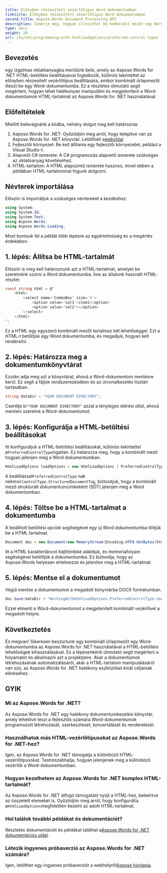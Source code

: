 ```yaml
---
title: Előnyben részesített vezérlőtípus Word dokumentumban
linktitle: Előnyben részesített vezérlőtípus Word dokumentumban
second_title: Aspose.Words Document Processing API
description: Ismerje meg, hogyan illeszthet be kombinált mezőt egy Word-dokumentumba az Aspose.Words for .NET használatával. Kövesse ezt a lépésről lépésre szóló útmutatót a zökkenőmentes HTML-tartalomintegráció érdekében.
type: docs
weight: 10
url: /hu/net/programming-with-htmlloadoptions/preferred-control-type/
---
```

## Bevezetés

egy izgalmas oktatóanyagba merülünk bele, amely az Aspose.Words for .NET HTML-betöltési beállításaival foglalkozik, különös tekintettel az előnyben részesített vezérlőtípus beállítására, amikor kombinált űrlapmezőt illeszt be egy Word-dokumentumba. Ez a részletes útmutató segít megérteni, hogyan lehet hatékonyan manipulálni és megjeleníteni a Word-dokumentumok HTML-tartalmát az Aspose.Words for .NET használatával.

## Előfeltételek

Mielőtt belevágnánk a kódba, néhány dolgot meg kell határoznia:

1.  Aspose.Words for .NET: Győződjön meg arról, hogy telepítve van az Aspose.Words for .NET könyvtár. Letöltheti a[weboldal](https://releases.aspose.com/words/net/).
2. Fejlesztői környezet: Be kell állítania egy fejlesztői környezetet, például a Visual Studio-t.
3. Alapvető C# ismerete: A C# programozás alapvető ismerete szükséges az oktatóanyag követéséhez.
4. HTML-tartalom: A HTML alapszintű ismerete hasznos, mivel ebben a példában HTML-tartalommal fogunk dolgozni.

## Névterek importálása

Először is importáljuk a szükséges névtereket a kezdéshez:

```csharp
using System;
using System.IO;
using System.Text;
using Aspose.Words;
using Aspose.Words.Loading;
```

Most bontsuk fel a példát több lépésre az egyértelműség és a megértés érdekében.

## 1. lépés: Állítsa be HTML-tartalmát

Először is meg kell határoznunk azt a HTML-tartalmat, amelyet be szeretnénk szúrni a Word dokumentumba. Íme az általunk használt HTML-részlet:

```csharp
const string html = @"
    <html>
        <select name='ComboBox' size='1'>
            <option value='val1'>item1</option>
            <option value='val2'></option>                        
        </select>
    </html>
";
```

Ez a HTML egy egyszerű kombinált mezőt tartalmaz két lehetőséggel. Ezt a HTML-t betöltjük egy Word dokumentumba, és megadjuk, hogyan kell renderelni.

## 2. lépés: Határozza meg a dokumentumkönyvtárat

Ezután adja meg azt a könyvtárat, ahová a Word-dokumentum mentésre kerül. Ez segít a fájlok rendszerezésében és az útvonalkezelés tisztán tartásában.

```csharp
string dataDir = "YOUR DOCUMENT DIRECTORY";
```

 Cserélje ki`"YOUR DOCUMENT DIRECTORY"` azzal a tényleges elérési úttal, ahová menteni szeretné a Word-dokumentumot.

## 3. lépés: Konfigurálja a HTML-betöltési beállításokat

 Itt konfiguráljuk a HTML-betöltési beállításokat, különös tekintettel a`PreferredControlType`ingatlan. Ez határozza meg, hogy a kombinált mező hogyan jelenjen meg a Word dokumentumban.

```csharp
HtmlLoadOptions loadOptions = new HtmlLoadOptions { PreferredControlType = HtmlControlType.StructuredDocumentTag };
```

 A beállítással`PreferredControlType` nak nek`HtmlControlType.StructuredDocumentTag`, biztosítjuk, hogy a kombinált mező strukturált dokumentumcímkeként (SDT) jelenjen meg a Word dokumentumban.

## 4. lépés: Töltse be a HTML-tartalmat a dokumentumba

A beállított betöltési opciók segítségével egy új Word dokumentumba töltjük be a HTML tartalmat.

```csharp
Document doc = new Document(new MemoryStream(Encoding.UTF8.GetBytes(html)), loadOptions);
```

Itt a HTML karakterláncot bájttömbbé alakítjuk, és memóriafolyam segítségével betöltjük a dokumentumba. Ez biztosítja, hogy az Aspose.Words helyesen értelmezze és jelenítse meg a HTML-tartalmat.

## 5. lépés: Mentse el a dokumentumot

Végül mentse a dokumentumot a megadott könyvtárba DOCX formátumban.

```csharp
doc.Save(dataDir + "WorkingWithHtmlLoadOptions.PreferredControlType.docx", SaveFormat.Docx);
```

Ezzel elmenti a Word-dokumentumot a megjelenített kombinált vezérlővel a megadott helyre.

## Következtetés

És megvan! Sikeresen beszúrtunk egy kombinált űrlapmezőt egy Word-dokumentumba az Aspose.Words for .NET használatával a HTML-betöltési lehetőségek kihasználásával. Ez a lépésenkénti útmutató segít megérteni a folyamatot és alkalmazni azt a projektjeire. Akár a dokumentumok létrehozásának automatizálásáról, akár a HTML-tartalom manipulálásáról van szó, az Aspose.Words for .NET hatékony eszközöket kínál céljainak eléréséhez.

## GYIK

### Mi az Aspose.Words for .NET?
Az Aspose.Words for .NET egy hatékony dokumentumkezelési könyvtár, amely lehetővé teszi a fejlesztők számára Word-dokumentumok programozott létrehozását, szerkesztését, konvertálását és renderelését.

### Használhatok más HTML-vezérlőtípusokat az Aspose.Words for .NET-hez?
Igen, az Aspose.Words for .NET támogatja a különböző HTML-vezérlőtípusokat. Testreszabhatja, hogyan jelenjenek meg a különböző vezérlők a Word-dokumentumban.

### Hogyan kezelhetem az Aspose.Words for .NET komplex HTML-tartalmát?
 Az Aspose.Words for .NET átfogó támogatást nyújt a HTML-hez, beleértve az összetett elemeket is. Győződjön meg arról, hogy konfigurálta a`HtmlLoadOptions`megfelelően kezelni az adott HTML-tartalmat.

### Hol találok további példákat és dokumentációt?
 Részletes dokumentációt és példákat találhat a[Aspose.Words for .NET dokumentációs oldal](https://reference.aspose.com/words/net/).

### Létezik ingyenes próbaverzió az Aspose.Words for .NET számára?
 Igen, letölthet egy ingyenes próbaverziót a webhelyről[Aspose honlapja](https://releases.aspose.com/).
